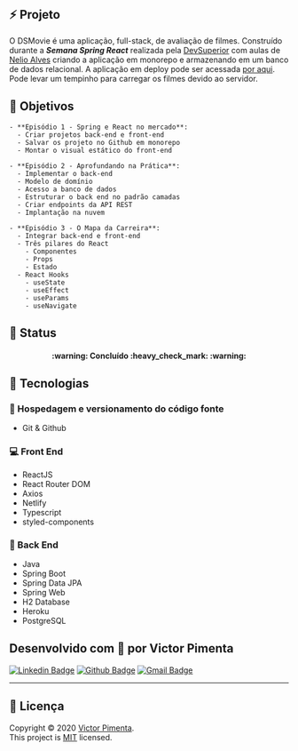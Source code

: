 ## :zap: Projeto
O DSMovie é uma aplicação, full-stack, de avaliação de filmes. Construído durante a ***Semana Spring React*** realizada
pela [DevSuperior](https://devsuperior.com "Site da DevSuperior") com aulas de [Nelio Alves](https://github.com/acenelio)
criando a aplicação em monorepo e armazenando em um banco de dados relacional. 
A aplicação em deploy pode ser acessada <a href="https://victorpimenta-dsmovies.netlify.app/" target="_blank">por aqui</a>.
Pode levar um tempinho para carregar os filmes devido ao servidor.

## :memo: Objetivos
	- **Episódio 1 - Spring e React no mercado**: 
	  - Criar projetos back-end e front-end
	  - Salvar os projeto no Github em monorepo
	  - Montar o visual estático do front-end
		
	- **Episódio 2 - Aprofundando na Prática**: 
	  - Implementar o back-end
	  - Modelo de domínio
	  - Acesso a banco de dados
	  - Estruturar o back end no padrão camadas
	  - Criar endpoints da API REST
	  - Implantação na nuvem
	
	- **Episódio 3 - O Mapa da Carreira**: 
	  - Integrar back-end e front-end
	  - Três pilares do React
	    - Componentes
	    - Props
	    - Estado
	  - React Hooks
	    - useState
	    - useEffect
	    - useParams
	    - useNavigate

## :triangular_ruler: **Status**
<h4 align="center"> 
	:warning: Concluído :heavy_check_mark:  :warning:
</h4>

## 🚀 **Tecnologias**
### :open_file_folder: Hospedagem e versionamento do código fonte
- Git & Github

### :computer: Front End
- ReactJS
- React Router DOM
- Axios
- Netlify
- Typescript
- styled-components

### :wrench: Back End
- Java
- Spring Boot
- Spring Data JPA
- Spring Web
- H2 Database
- Heroku
- PostgreSQL

## Desenvolvido com :purple_heart: por Victor Pimenta

[![Linkedin Badge](https://img.shields.io/badge/Victor_Pimenta-blue?style=plastic&logo=Linkedin&logoColor=white&link=https://www.linkedin.com/in/victor-jos%C3%A9-pimenta)](https://www.linkedin.com/in/victor-jos%C3%A9-pimenta)
[![Github Badge](https://img.shields.io/badge/Victor_Pimenta-grey?style=plastic&logo=Github&logoColor=white&link=https://github.com/VictorPimentaTI)](https://github.com/VictorPimentaTI)
[![Gmail Badge](https://img.shields.io/badge/victorpimenta.ti@gmail.com-c14438?style=plastic&logo=Gmail&logoColor=white&link=mailto:victorpimenta.ti@gmail.com)](mailto:victorpimenta.ti@gmail.com)

---

## :page_facing_up: **Licença**

Copyright © 2020 [Victor Pimenta](https://github.com/VictorPimentaTI).<br />
This project is [MIT](./LICENSE) licensed.